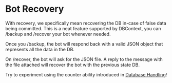# Bot Recovery

With recovery, we specifically mean recovering the DB in-case of false data being committed. This is a neat feature supported by DBContext, you can /backup and /recover your bot whenever needed.

Once you /backup, the bot will respond back with a valid JSON object that represents all the data in the DB.

On /recover, the bot will ask for the JSON file. A reply to the message with the file attached will recover the bot with the previous state DB.

Try to experiment using the counter ability introduced in [Database Handling](Database-Handling.md)!